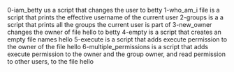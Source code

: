 0-iam_betty us a script that changes the user to betty
1-who_am_i file is a script that prints the effective username of the current user
2-groups is a a script that prints all the groups the current user is part of
3-new_owner changes the owner of file hello to betty
4-empty is a script that creates an empty file names hello
5-execute is  a script that adds execute permission to the owner of the file hello
6-multiple_permissions is a script that adds execute permission to the owner and the group owner, and read permission to other users, to the file hello
